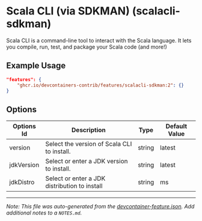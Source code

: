 

# Scala CLI (via SDKMAN) (scalacli-sdkman)

Scala CLI is a command-line tool to interact with the Scala language. It lets
you compile, run, test, and package your Scala code (and more!)

## Example Usage

```json
"features": {
    "ghcr.io/devcontainers-contrib/features/scalacli-sdkman:2": {}
}
```

## Options

| Options Id | Description | Type | Default Value |
|-----|-----|-----|-----|
| version | Select the version of Scala CLI to install. | string | latest |
| jdkVersion | Select or enter a JDK version to install. | string | latest |
| jdkDistro | Select or enter a JDK distribution to install | string | ms |



---

_Note: This file was auto-generated from the [devcontainer-feature.json](https://github.com/devcontainers-contrib/features/blob/main/src/scalacli-sdkman/devcontainer-feature.json).  Add additional notes to a `NOTES.md`._

